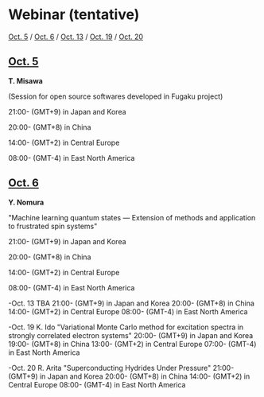 # Webinar (tentative)

[Oct. 5](#1005) / [Oct. 6](#1006) / [Oct. 13](#1013) / [Oct. 19](#1010) / [Oct. 20](#1020)

<h2 id="1005" class="date"><a href="abstracts#1005">Oct. 5</a></h2>

**T. Misawa**

(Session for open source softwares developed in Fugaku project)

21:00- (GMT+9) in Japan and Korea

20:00- (GMT+8) in China

14:00- (GMT+2) in Central Europe

08:00- (GMT-4) in East North America

<h2 id="1006" class="date"><a href="abstracts#1005">Oct. 6</a></h2>

**Y. Nomura**

"Machine learning quantum states — Extension of methods and application to frustrated spin systems"

21:00- (GMT+9) in Japan and Korea

20:00- (GMT+8) in China

14:00- (GMT+2) in Central Europe

08:00- (GMT-4) in East North America

-Oct. 13
TBA
21:00- (GMT+9) in Japan and Korea
20:00- (GMT+8) in China
14:00- (GMT+2) in Central Europe
08:00- (GMT-4) in East North America

-Oct. 19
K. Ido
"Variational Monte Carlo method for excitation spectra in strongly correlated electron systems"
20:00- (GMT+9) in Japan and Korea
19:00- (GMT+8) in China
13:00- (GMT+2) in Central Europe
07:00- (GMT-4) in East North America

-Oct. 20
R. Arita
"Superconducting Hydrides Under Pressure"
21:00- (GMT+9) in Japan and Korea
20:00- (GMT+8) in China
14:00- (GMT+2) in Central Europe
08:00- (GMT-4) in East North America
